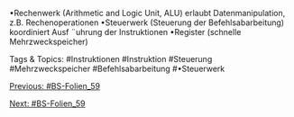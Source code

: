 •Rechenwerk (Arithmetic and Logic Unit, ALU)
erlaubt Datenmanipulation, z.B. Rechenoperationen
•Steuerwerk (Steuerung der Befehlsabarbeitung)
koordiniert Ausf ¨uhrung der Instruktionen
•Register (schnelle Mehrzweckspeicher)

   Tags & Topics:
   #Instruktionen
   #Instruktion
   #Steuerung
   #Mehrzweckspeicher
   #Befehlsabarbeitung
   #•Steuerwerk

[Previous: #BS-Folien_59](BS-Folien_59.md)

[Next: #BS-Folien_59](BS-Folien_59.md)